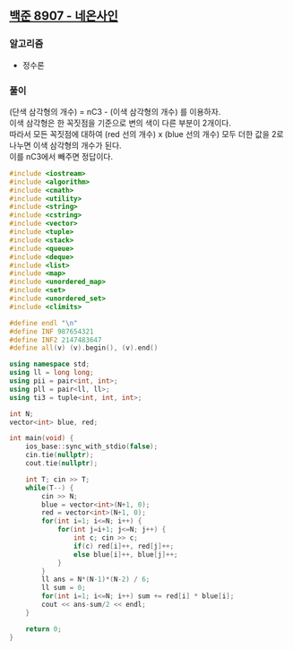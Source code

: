 ## [백준 8907 - 네온사인](https://www.acmicpc.net/problem/8907)

### 알고리즘
- 정수론

### 풀이
(단색 삼각형의 개수) = nC3 - (이색 삼각형의 개수) 를 이용하자.  
이색 삼각형은 한 꼭짓점을 기준으로 변의 색이 다른 부분이 2개이다.  
따라서 모든 꼭짓점에 대하여 (red 선의 개수) x (blue 선의 개수) 모두 더한 값을 2로 나누면 이색 삼각형의 개수가 된다.  
이를 nC3에서 빼주면 정답이다.

```c++
#include <iostream>
#include <algorithm>
#include <cmath>
#include <utility>
#include <string>
#include <cstring>
#include <vector>
#include <tuple>
#include <stack>
#include <queue>
#include <deque>
#include <list>
#include <map>
#include <unordered_map>
#include <set>
#include <unordered_set>
#include <climits>

#define endl "\n"
#define INF 987654321
#define INF2 2147483647
#define all(v) (v).begin(), (v).end()

using namespace std;
using ll = long long;
using pii = pair<int, int>;
using pll = pair<ll, ll>;
using ti3 = tuple<int, int, int>;

int N;
vector<int> blue, red;

int main(void) {
    ios_base::sync_with_stdio(false);
    cin.tie(nullptr);
    cout.tie(nullptr);

    int T; cin >> T;
    while(T--) {
        cin >> N;
        blue = vector<int>(N+1, 0);
        red = vector<int>(N+1, 0);
        for(int i=1; i<=N; i++) {
            for(int j=i+1; j<=N; j++) {
                int c; cin >> c;
                if(c) red[i]++, red[j]++;
                else blue[i]++, blue[j]++;
            }
        }
        ll ans = N*(N-1)*(N-2) / 6;
        ll sum = 0;
        for(int i=1; i<=N; i++) sum += red[i] * blue[i];
        cout << ans-sum/2 << endl;
    }

    return 0;
}
```